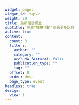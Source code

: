 ```yaml
---
widget: pages
widget_id: top-2
weight: 20
title: 最新活動訊息
subtitle: 開啟"推廣活動"查看更多訊息
active: true
content:
  count: 3
  filters:
    author: ""
    category: ""
    exclude_featured: false
    publication_type: ""
    tag: ""
  offset: 0
  order: desc
  page_type: event
headless: true
design:
  view: 1
---
```

